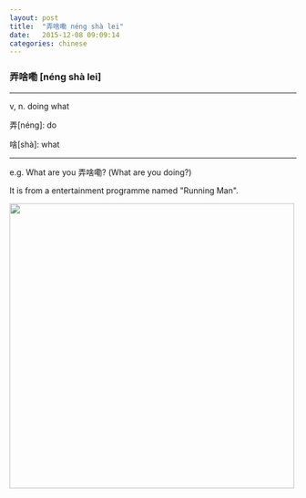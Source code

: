 ```yaml
---
layout: post
title:  "弄啥嘞 néng shà lei"
date:   2015-12-08 09:09:14
categories: chinese
---
```

### 弄啥嘞 [néng shà lei]
-----------

v, n. doing what

弄[néng]: do

啥[shà]: what

-----------

e.g. What are you 弄啥嘞? (What are you doing?)

It is from a entertainment programme named "Running Man".

<img width='500' src="/wombats-learning/images/nengshalei.jpg"/>
